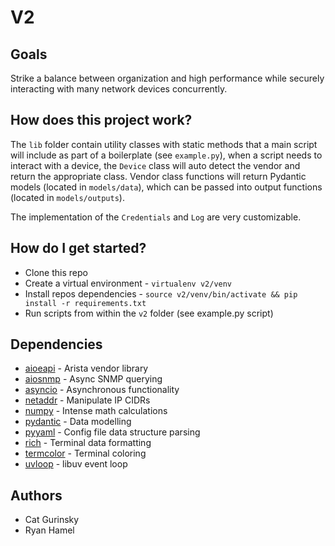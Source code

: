 # V2

## Goals

Strike a balance between organization and high performance while securely interacting with many network devices concurrently.

## How does this project work?

The `lib` folder contain utility classes with static methods that a main script will include as part of a boilerplate (see `example.py`), when a script needs to interact with a device, the `Device` class will auto detect the vendor and return the appropriate class. Vendor class functions will return Pydantic models (located in `models/data`), which can be passed into output functions (located in `models/outputs`).

The implementation of the `Credentials` and `Log` are very customizable.

## How do I get started?

* Clone this repo
* Create a virtual environment - `virtualenv v2/venv`
* Install repos dependencies - `source v2/venv/bin/activate && pip install -r requirements.txt`
* Run scripts from within the `v2` folder (see example.py script)

## Dependencies

- [aioeapi](https://github.com/jeremyschulman/aio-eapi) - Arista vendor library
- [aiosnmp](https://github.com/hh-h/aiosnmp) - Async SNMP querying
- [asyncio](https://docs.python.org/3/library/asyncio.html) - Asynchronous functionality
- [netaddr](https://netaddr.readthedocs.io/en/latest/) - Manipulate IP CIDRs
- [numpy](https://numpy.org) - Intense math calculations
- [pydantic](https://docs.pydantic.dev/latest/) - Data modelling
- [pyyaml](https://pyyaml.org/wiki/PyYAMLDocumentation) - Config file data structure parsing
- [rich](https://rich.readthedocs.io/en/stable/index.html) - Terminal data formatting
- [termcolor](https://github.com/termcolor/termcolor) - Terminal coloring
- [uvloop](https://github.com/MagicStack/uvloop) - libuv event loop

## Authors

- Cat Gurinsky
- Ryan Hamel